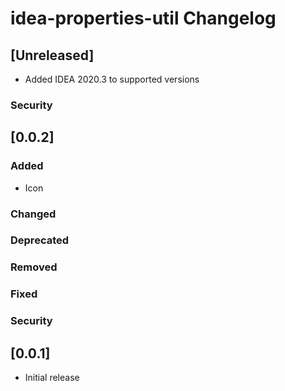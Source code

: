 <!-- Keep a Changelog guide -> https://keepachangelog.com -->

# idea-properties-util Changelog

## [Unreleased]

- Added IDEA 2020.3 to supported versions

### Security
## [0.0.2]
### Added

- Icon

### Changed

### Deprecated

### Removed

### Fixed

### Security

## [0.0.1]

- Initial release

